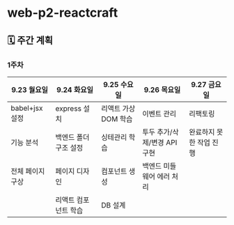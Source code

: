 # web-p2-reactcraft
## 🗓️ 주간 계획
### 1주차
| 9.23 월요일 | 9.24 화요일 | 9.25 수요일 | 9.26 목요일 | 9.27 금요일 | 
| --- | --- | --- | --- | --- |
|babel+jsx 설정|express 설치|리액트 가상 DOM 학습|이벤트 관리|리팩토링|
|기능 분석|백엔드 폴더 구조 설정|싱테관리 학습|투두 추가/삭제/변경 API 구현|완료하지 못한 작업 진행|
|전체 페이지 구상|페이지 디자인|컴포넌트 생성|백엔드 미들웨어 에러 처리| |
| |리액트 컴포넌트 학습|DB 설계| | |